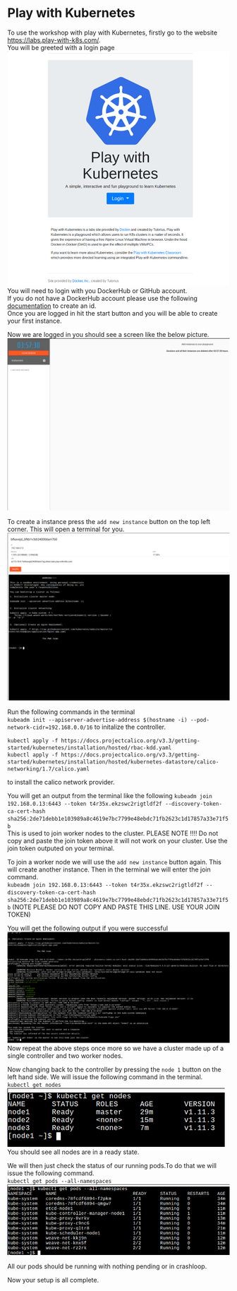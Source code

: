 # Play with Kubernetes

To use the workshop with play with Kubernetes, firstly go to the website https://labs.play-with-k8s.com/.   
You will be greeted with a login page  
![login](images/play-with-k8s/login.png)  
You will need to login with you DockerHub or GitHub account.   
If you do not have a DockerHub account please use the following [documentation](https://docs.docker.com/docker-id/) to create an id.  
Once you are logged in hit the start button and you will be able to create your first instance.  

Now we are logged in you should see a screen like the below picture.  
![console](images/play-with-k8s/console.png)  

To create a instance press the `add new instance` button on the top left corner. This will open a terminal for you.  
![terminal](images/play-with-k8s/terminal.png)  

Run the following commands in the terminal  
`kubeadm init --apiserver-advertise-address $(hostname -i) --pod-network-cidr=192.168.0.0/16` to initalize the controller.

```
kubectl apply -f https://docs.projectcalico.org/v3.3/getting-started/kubernetes/installation/hosted/rbac-kdd.yaml
kubectl apply -f https://docs.projectcalico.org/v3.3/getting-started/kubernetes/installation/hosted/kubernetes-datastore/calico-networking/1.7/calico.yaml
```
to install the calico network provider.  

You will get an output from the terminal like the following `kubeadm join 192.168.0.13:6443 --token t4r35x.ekzswc2rigtldf2f --discovery-token-ca-cert-hash sha256:2de71debb1e103989a8c4619e7bc7799e48ebdc71fb2623c1d17857a33e71f5b`  
This is used to join worker nodes to the cluster. PLEASE NOTE !!!! Do not copy and paste the join token above it will not work on your cluster. Use the join token outputed on your terminal.  


To join a worker node we will use the `add new instance` button again. This will create another instance. Then in the terminal we will enter the join command.  
`kubeadm join 192.168.0.13:6443 --token t4r35x.ekzswc2rigtldf2f --discovery-token-ca-cert-hash sha256:2de71debb1e103989a8c4619e7bc7799e48ebdc71fb2623c1d17857a33e71f5b` (NOTE PLEASE DO NOT COPY AND PASTE THIS LINE. USE YOUR JOIN TOKEN)  

You will get the following output if you were successful 
![join](images/play-with-k8s/join.png)  
Now repeat the above steps once more so we have a cluster made up of a single controller and two worker nodes.  


Now changing back to the controller by pressing the `node 1` button on the left hand side. We will issue the following command in the terminal.  
`kubectl get nodes`  
![get-nodes](images/play-with-k8s/get-nodes.png)  
You should see all nodes are in a ready state.  

We will then just check the status of our running pods.To do that we will issue the following command.  
`kubectl get pods --all-namespaces`  
![get-pods](images/play-with-k8s/get-pods.png)  

All our pods should be running with nothing pending or in crashloop.

Now your setup is all complete.
